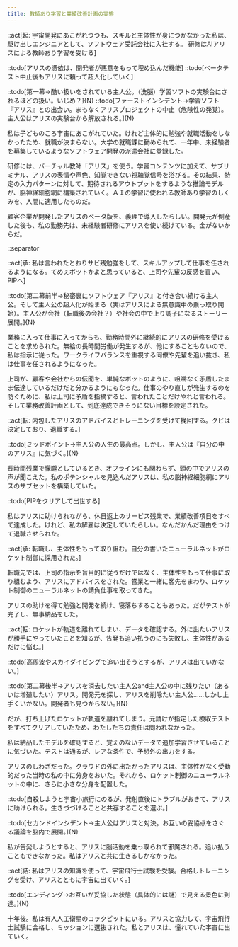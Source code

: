 ```yaml
---
title: 教師あり学習と業績改善計画の実態
---
```


::act[起: 宇宙開発にあこがれつつも、スキルと主体性が身につかなかった私は、駆け出しエンジニアとして、ソフトウェア受託会社に入社する。 研修はAIアリスによる教師あり学習を受ける]

::todo[アリスの憑依は、開発者が悪意をもって埋め込んだ機能]
::todo[ベータテスト中止後もアリスに頼って超人化していく]

::todo[第一幕→酷い扱いをされている主人公。（洗脳）学習ソフトの実験台にされるほどの扱い。いじめ？]{N}
::todo[ファーストインシデント→学習ソフト『アリス』との出会い。まもなくアリスプロジェクトの中止（危険性の発覚）。主人公はアリスの実験台から解放される。]{N}

私は子どものころ宇宙にあこがれていた。けれど主体的に勉強や就職活動をしなかったため、就職が決まらない。大学の就職課に勧められて、一年中、未経験者を募集しているようなソフトウェア開発の派遣会社に登録した。

研修には、バーチャル教師「アリス」を使う。学習コンテンツに加えて、サブリミナル、アリスの表情や声色、知覚できない視聴覚信号を浴びる。その結果、特定の入力パターンに対して、期待されるアウトプットをするような推論モデルが、脳神経細胞網に構築されていく。ＡＩの学習に使われる教師あり学習のしくみを、人間に適用したものだ。

顧客企業が開発したアリスのベータ版を、義理で導入したらしい。開発元が倒産した後も、私の勤務先は、未経験者研修にアリスを使い続けている。金がないからだ。

::separator

::act[承: 私は言われたとおりサビ残勉強をして、スキルアップして仕事を任されるようになる。てめぇボットかよと思っていると、上司や先輩の反感を買い、PIPへ]

::todo[第二幕前半→秘密裏にソフトウェア『アリス』と付き合い続ける主人公。そして主人公の超人化が始まる（実はアリスによる無意識中の乗っ取り開始）。主人公が会社（転職後の会社？）や社会の中で上り調子になるストーリー展開。]{N}


業務に入って仕事に入ってからも、勤務時間外に継続的にアリスの研修を受けることを求められた。無給の長時間労働が発生するが、他にすることもないので、私は指示に従った。ワークライフバランスを重視する同僚や先輩を追い抜き、私は仕事を任されるようになった。

上司が、顧客や会社からの伝聞を、単純なボットのように、咀嚼なく矛盾したまま伝達しているだけだと分かるようにもなった。仕事のやり直しが発生するのを防ぐために、私は上司に矛盾を指摘すると、言われたことだけやれと言われる。そして業務改善計画として、到底達成できそうにない目標を設定された。

::act[転: 内包したアリスのアドバイスとトレーニングを受けて挽回する。クビは決定しており、退職する。]

::todo[ミッドポイント→主人公の人生の最高点。しかし、主人公は『自分の中のアリス』に気づく。]{N}

長時間残業で朦朧としているとき、オフラインにも関わらず、頭の中でアリスの声が聞こえた。私のポテンシャルを見込んだアリスは、私の脳神経細胞網にアリスのサブセットを構築していた。

::todo[PIPをクリアして出世する]

私はアリスに助けられながら、休日返上のサービス残業で、業績改善項目をすべて達成した。けれど、私の解雇は決定していたらしい。なんだかんだ理由をつけて退職させられた。

::act[承: 転職し、主体性をもって取り組む。自分の書いたニューラルネットがロケット制御に採用された。]

転職先では、上司の指示を盲目的に従うだけではなく、主体性をもって仕事に取り組むよう、アリスにアドバイスをされた。営業と一緒に客先をまわり、ロケット制御のニューラルネットの請負仕事を取ってきた。

アリスの助けを得て勉強と開発を続け、寝落ちすることもあった。だがテストが完了し、無事納品をした。

::act[転: ロケットが軌道を離れてしまい、データを確認する。外に出たいアリスが勝手にやっていたことを知るが、告発も追い払うのにも失敗し、主体性があるだけに悩む。]

::todo[高周波やスカイダイビングで追い出そうとするが、アリスは出ていかない。]

::todo[第二幕後半→アリスを消去したい主人公and主人公の中に残りたい（あるいは増殖したい）アリス。開発元を探し、アリスを削除たい主人公……しかし上手くいかない。開発者も見つからない。]{N}


だが、打ち上げたロケットが軌道を離れてしまう。元請けが指定した検収テストをすべてクリアしていたため、わたしたちの責任は問われなかった。

私は納品したモデルを確認すると、覚えのないデータで追加学習させていることに気づいた。テストは通るが、レアな条件で、予想外の出力をする。

アリスのしわざだった。クラウドの外に出たかったアリスは、主体性がなく受動的だった当時の私の中に分身をおいた。それから、ロケット制御のニューラルネットの中に、さらに小さな分身を配置した。

::todo[自殺しようと宇宙小旅行にのるが、発射直後にトラブルがおきて、アリスに助けられる。生きづづけることと共存することを選ぶ。]

::todo[セカンドインシデント→主人公はアリスと対決。お互いの妥協点をさぐる議論を脳内で展開。]{N}

私が告発しようとすると、アリスに脳活動を乗っ取られて邪魔される。追い払うこともできなかった。私はアリスと共に生きるしかなかった。

::act[結: 私はアリスの知識を使って、宇宙飛行士試験を受験。合格しトレーニングを受け、アリスとともに宇宙に出ていく。]

::todo[エンディング→お互いが妥協した状態（具体的には謎）で見える景色に到達。]{N}

十年後。私は有人人工衛星のコックピットにいる。アリスと協力して、宇宙飛行士試験に合格し、ミッションに選抜された。私とアリスは、憧れていた宇宙に出ていく。